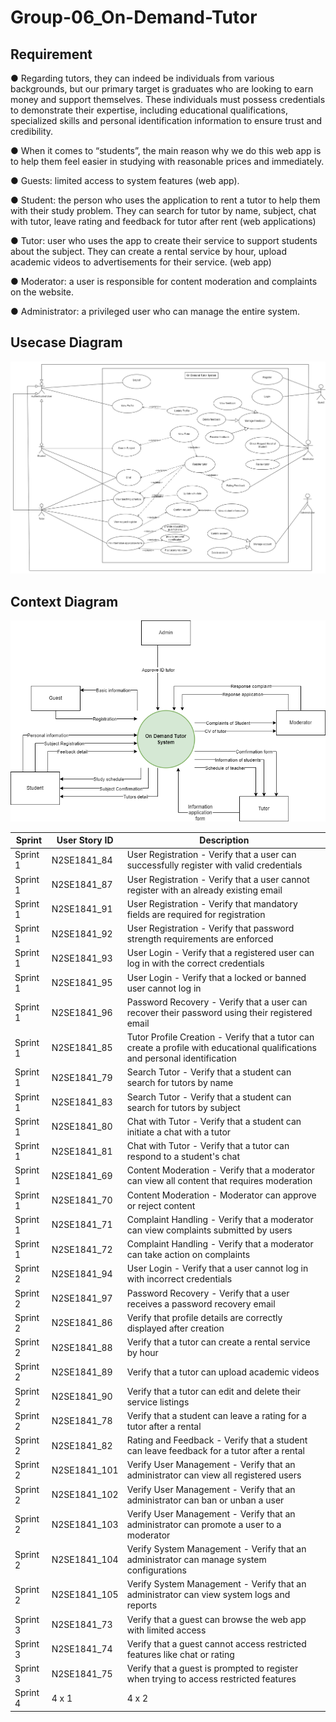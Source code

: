 # Group-06_On-Demand-Tutor
## Requirement
●        Regarding tutors, they can indeed be individuals from various backgrounds, but our primary target is graduates who are looking to earn money and support themselves. These individuals must possess credentials to demonstrate their expertise, including educational qualifications, specialized skills and personal identification information to ensure trust and credibility.

●        When it comes to “students”, the main reason why we do this web app is to help them feel easier in studying with reasonable prices and immediately.

●        Guests: limited access to system features (web app).

●        Student: the person who uses the application to rent a tutor to help them with their study problem. They can search for tutor by name, subject, chat with tutor, leave rating and feedback for tutor after rent (web applications)

●        Tutor: user who uses the app to create their service to support students about the subject. They can create a rental service by hour, upload academic videos to advertisements for their service. (web app)

●        Moderator: a user is responsible for content moderation and complaints on the website.

●        Administrator: a privileged user who can manage the entire system.

## Usecase Diagram
<img src="https://github.com/lamle78/Group-06_On-Demand-Tutor/blob/main/Video%20Demo/TutorProject-Page-1.drawio.png">

## Context Diagram
<img src="https://github.com/lamle78/Group-06_On-Demand-Tutor/blob/main/Video%20Demo/TutorProject-Page-2.drawio.png">


| Sprint | User Story ID | Description|
|--------------|-------|------|
| Sprint 1 | N2SE1841_84  | User Registration - Verify that a user can successfully register with valid credentials |
| Sprint 1 | N2SE1841_87  | User Registration - Verify that a user cannot register with an already existing email |
| Sprint 1 | N2SE1841_91  | User Registration - Verify that mandatory fields are required for registration |
| Sprint 1 | N2SE1841_92  | User Registration - Verify that password strength requirements are enforced |
| Sprint 1 | N2SE1841_93  | User Login - Verify that a registered user can log in with the correct credentials |
| Sprint 1 | N2SE1841_95  | User Login - Verify that a locked or banned user cannot log in |
| Sprint 1 | N2SE1841_96  | Password Recovery - Verify that a user can recover their password using their registered email |
| Sprint 1 | N2SE1841_85  | Tutor Profile Creation - Verify that a tutor can create a profile with educational qualifications and personal identification |
| Sprint 1 | N2SE1841_79  | Search Tutor - Verify that a student can search for tutors by name |
| Sprint 1 | N2SE1841_83  | Search Tutor - Verify that a student can search for tutors by subject |
| Sprint 1 | N2SE1841_80  | Chat with Tutor - Verify that a student can initiate a chat with a tutor |
| Sprint 1 | N2SE1841_81  | Chat with Tutor - Verify that a tutor can respond to a student's chat |
| Sprint 1 | N2SE1841_69  | Content Moderation - Verify that a moderator can view all content that requires moderation |
| Sprint 1 | N2SE1841_70  | Content Moderation - Moderator can approve or reject content |
| Sprint 1 | N2SE1841_71  | Complaint Handling - Verify that a moderator can view complaints submitted by users |
| Sprint 1 | N2SE1841_72  | Complaint Handling - Verify that a moderator can take action on complaints |
| Sprint 2 | N2SE1841_94 | User Login - Verify that a user cannot log in with incorrect credentials |
| Sprint 2 | N2SE1841_97 | Password Recovery - Verify that a user receives a password recovery email |
| Sprint 2 | N2SE1841_86 | Verify that profile details are correctly displayed after creation |
| Sprint 2 | N2SE1841_88 | Verify that a tutor can create a rental service by hour |
| Sprint 2 | N2SE1841_89 | Verify that a tutor can upload academic videos |
| Sprint 2 | N2SE1841_90 | Verify that a tutor can edit and delete their service listings |
| Sprint 2 | N2SE1841_78 | Verify that a student can leave a rating for a tutor after a rental |
| Sprint 2 | N2SE1841_82 | Rating and Feedback - Verify that a student can leave feedback for a tutor after a rental |
| Sprint 2 | N2SE1841_101 | Verify User Management - Verify that an administrator can view all registered users |
| Sprint 2 | N2SE1841_102 | Verify User Management - Verify that an administrator can ban or unban a user |
| Sprint 2 | N2SE1841_103 | Verify User Management - Verify that an administrator can promote a user to a moderator |
| Sprint 2 | N2SE1841_104 | Verify System Management - Verify that an administrator can manage system configurations |
| Sprint 2 | N2SE1841_105 | Verify System Management - Verify that an administrator can view system logs and reports |
| Sprint 3 | N2SE1841_73 | Verify that a guest can browse the web app with limited access |
| Sprint 3 | N2SE1841_74 | Verify that a guest cannot access restricted features like chat or rating | 
| Sprint 3 | N2SE1841_75 | Verify that a guest is prompted to register when trying to access restricted features | 
| Sprint 4 | 4 x 1 | 4 x 2 | 
